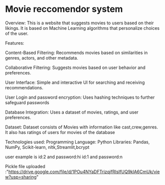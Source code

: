 # Movie reccomendor system

Overview:
This is a website that suggests movies to users based on their likings. It is based on Machine Learning algorithms that personalize choices of the user.

Features:

Content-Based Filtering: Recommends movies based on similarities in genres, actors, and other metadata.

Collaborative Filtering: Suggests movies based on user behavior and preferences.

User Interface: Simple and interactive UI for searching and receiving recommendations.

User Login and password encryption: Uses hashing techniques to further safeguard passwords

Database Integration: Uses a dataset of movies, ratings, and user preferences.


Dataset:
 Dataset consists of Movies with information like cast,crew,genres.
 It also has ratings of users for movies of the database

 Technologies used:
 Programming Language: Python
 Libraries: Pandas, NumPy, Scikit-learn, nltk,Streamlit,bcrypt

user example is id:2 and password:hi
                id:1 and password:n

Pickle file uploaded :"https://drive.google.com/file/d/1POu4NYaDFTrizqjfRIsIfUQ9klA6CmUk/view?usp=sharing"
